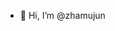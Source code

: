 - 👋 Hi, I’m @zhamujun

<!---
zhamujun/zhamujun is a ✨ special ✨ repository because its `README.md` (this file) appears on your GitHub profile.
You can click the Preview link to take a look at your changes.
--->
